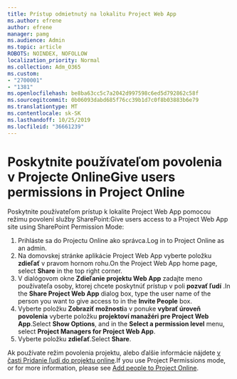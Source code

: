 ```yaml
---
title: Prístup odmietnutý na lokalitu Project Web App
ms.author: efrene
author: efrene
manager: pamg
ms.audience: Admin
ms.topic: article
ROBOTS: NOINDEX, NOFOLLOW
localization_priority: Normal
ms.collection: Adm_O365
ms.custom:
- "2700001"
- "1381"
ms.openlocfilehash: be8ba63cc5c7a2042d997598c6ed5d792862c58f
ms.sourcegitcommit: 0b06093dabd685f76cc39b1d7c0f8b03883b6e79
ms.translationtype: MT
ms.contentlocale: sk-SK
ms.lasthandoff: 10/25/2019
ms.locfileid: "36661239"
---
```

# <a name="give-users-permissions-in-project-online"></a><span data-ttu-id="e55bd-102">Poskytnite používateľom povolenia v Projecte Online</span><span class="sxs-lookup"><span data-stu-id="e55bd-102">Give users permissions in Project Online</span></span>

<span data-ttu-id="e55bd-103">Poskytnite používateľom prístup k lokalite Project Web App pomocou režimu povolení služby SharePoint:</span><span class="sxs-lookup"><span data-stu-id="e55bd-103">Give users access to a Project Web App site using SharePoint Permission Mode:</span></span>

1. <span data-ttu-id="e55bd-104">Prihláste sa do Projectu Online ako správca.</span><span class="sxs-lookup"><span data-stu-id="e55bd-104">Log in to Project Online as an admin.</span></span>
2. <span data-ttu-id="e55bd-105">Na domovskej stránke aplikácie Project Web App vyberte položku **zdieľať** v pravom hornom rohu.</span><span class="sxs-lookup"><span data-stu-id="e55bd-105">On the Project Web App home page, select **Share** in the top right corner.</span></span>
3. <span data-ttu-id="e55bd-106">V dialógovom okne **Zdieľanie projektu Web App** zadajte meno používateľa osoby, ktorej chcete poskytnúť prístup v poli **pozvať ľudí** .</span><span class="sxs-lookup"><span data-stu-id="e55bd-106">In the **Share Project Web App** dialog box, type the user name of the person you want to give access to in the **Invite People** box.</span></span>
4. <span data-ttu-id="e55bd-107">Vyberte položku **Zobraziť možnosti**a v ponuke **vybrať úroveň povolenia** vyberte položku **projektoví manažéri pre Project Web App**.</span><span class="sxs-lookup"><span data-stu-id="e55bd-107">Select **Show Options**, and in the **Select a permission level** menu, select **Project Managers for Project Web App**.</span></span>
5. <span data-ttu-id="e55bd-108">Vyberte položku **zdieľať**.</span><span class="sxs-lookup"><span data-stu-id="e55bd-108">Select **Share**.</span></span>

<span data-ttu-id="e55bd-109">Ak používate režim povolenia projektu, alebo ďalšie informácie nájdete [v časti Pridanie ľudí do projektu online](https://docs.microsoft.com/projectonline/step-2-add-people-to-project-online).</span><span class="sxs-lookup"><span data-stu-id="e55bd-109">If you use Project Permissions mode, or for more information, please see [Add people to Project Online](https://docs.microsoft.com/projectonline/step-2-add-people-to-project-online).</span></span>
